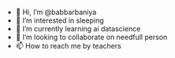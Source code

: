 - 👋 Hi, I’m @babbarbaniya
- 👀 I’m interested in sleeping
- 🌱 I’m currently learning ai datascience
- 💞️ I’m looking to collaborate on needfull person
- 📫 How to reach me by teachers

<!---
babbarbaniya/babbarbaniya is a ✨ special ✨ repository because its `README.md` (this file) appears on your GitHub profile.
You can click the Preview link to take a look at your changes.
--->

